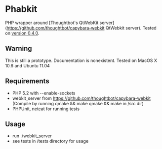 # Phabkit
PHP wrapper around [Thoughtbot's QtWebKit server](https://github.com/thoughtbot/capybara-webkit QtWebkit server). Tested on [version 0.4.0](https://github.com/thoughtbot/capybara-webkit/commit/e12198152dd8634c989afe947640c07f2ebd4549).

## Warning
This is still a prototype. Documentation is nonexistent.
Tested on MacOS X 10.6 and Ubuntu 11.04

## Requirements
- PHP 5.2 with --enable-sockets
- webkit_server from https://github.com/thoughtbot/capybara-webkit
  (Compile by running qmake && make qmake && make in /src dir)
- PHPUnit, netcat for running tests

## Usage
- run ./webkit_server
- see tests in /tests directory for usage
